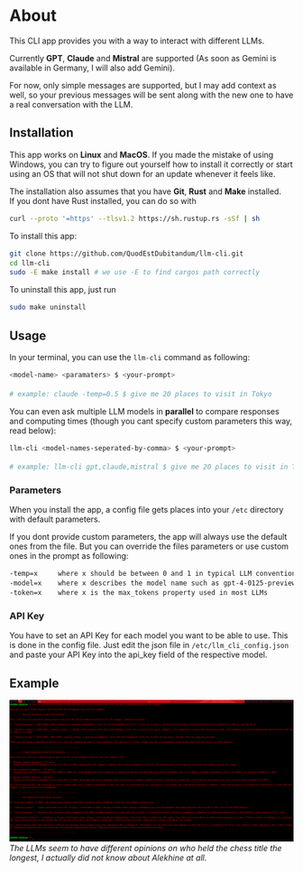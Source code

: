 # About

This CLI app provides you with a way to interact with different LLMs.

Currently **GPT**, **Claude** and **Mistral** are supported (As soon as Gemini is available in Germany, I will also add Gemini). 

For now, only simple messages are supported, but I may add context as well, so your previous messages will be sent along with the new one to have a real conversation with the LLM.

## Installation

This app works on **Linux** and **MacOS**. If you made the mistake of using Windows, you can try to figure out yourself how to install it correctly or start using an OS that will not shut down for an update whenever it feels like.

The installation also assumes that you have **Git**, **Rust** and **Make** installed.  
If you dont have Rust installed, you can do so with 
```bash
curl --proto '=https' --tlsv1.2 https://sh.rustup.rs -sSf | sh
```

To install this app:

```bash
git clone https://github.com/QuodEstDubitandum/llm-cli.git 
cd llm-cli
sudo -E make install # we use -E to find cargos path correctly
```

To uninstall this app, just run 
```bash
sudo make uninstall
```

## Usage 

In your terminal, you can use the `llm-cli` command as following:

```bash
<model-name> <paramaters> $ <your-prompt>

# example: claude -temp=0.5 $ give me 20 places to visit in Tokyo
```

You can even ask multiple LLM models in **parallel** to compare responses and computing times (though you cant specify custom parameters this way, read below):

```bash
llm-cli <model-names-seperated-by-comma> $ <your-prompt>

# example: llm-cli gpt,claude,mistral $ give me 20 places to visit in Tokyo
```

### Parameters

When you install the app, a config file gets places into your `/etc` directory with default parameters. 

If you dont provide custom parameters, the app will always use the default ones from the file. But you can override the files parameters or use custom ones in the prompt as following: 

```bash
-temp=x     where x should be between 0 and 1 in typical LLM convention
-model=x    where x describes the model name such as gpt-4-0125-preview
-token=x    where x is the max_tokens property used in most LLMs
```

### API Key

You have to set an API Key for each model you want to be able to use. This is done in the config file. Just edit the json file in `/etc/llm_cli_config.json` and paste your API Key into the api_key field of the respective model.

## Example

![Example image](example.png)
*The LLMs seem to have different opinions on who held the chess title the longest, I actually did not know about Alekhine at all.*
